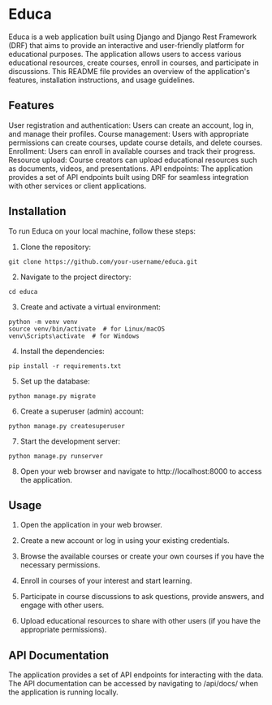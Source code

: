 # Educa

Educa is a web application built using Django and Django Rest Framework (DRF) that aims to provide an interactive and user-friendly platform for educational purposes. 
The application allows users to access various educational resources, create courses, enroll in courses, and participate in discussions. 
This README file provides an overview of the application's features, installation instructions, and usage guidelines.

## Features
User registration and authentication: Users can create an account, log in, and manage their profiles.
Course management: Users with appropriate permissions can create courses, update course details, and delete courses.
Enrollment: Users can enroll in available courses and track their progress.
Resource upload: Course creators can upload educational resources such as documents, videos, and presentations.
API endpoints: The application provides a set of API endpoints built using DRF for seamless integration with other services or client applications.

## Installation
To run Educa on your local machine, follow these steps:

1. Clone the repository: 
``` 
git clone https://github.com/your-username/educa.git
```
2. Navigate to the project directory:
``` 
cd educa
``` 
3. Create and activate a virtual environment: 
```
python -m venv venv
source venv/bin/activate  # for Linux/macOS
venv\Scripts\activate  # for Windows 
``` 
4. Install the dependencies:
``` 
pip install -r requirements.txt
```
5. Set up the database:
``` 
python manage.py migrate
```
6. Create a superuser (admin) account:
``` 
python manage.py createsuperuser
```
7. Start the development server:
```
python manage.py runserver
```
8. Open your web browser and navigate to http://localhost:8000 to access the application.

## Usage

1. Open the application in your web browser.

2. Create a new account or log in using your existing credentials.

3. Browse the available courses or create your own courses if you have the necessary permissions.

4. Enroll in courses of your interest and start learning.

5. Participate in course discussions to ask questions, provide answers, and engage with other users.

6. Upload educational resources to share with other users (if you have the appropriate permissions).

## API Documentation

The application provides a set of API endpoints for interacting with the data. 
The API documentation can be accessed by navigating to /api/docs/ when the application is running locally.
 

